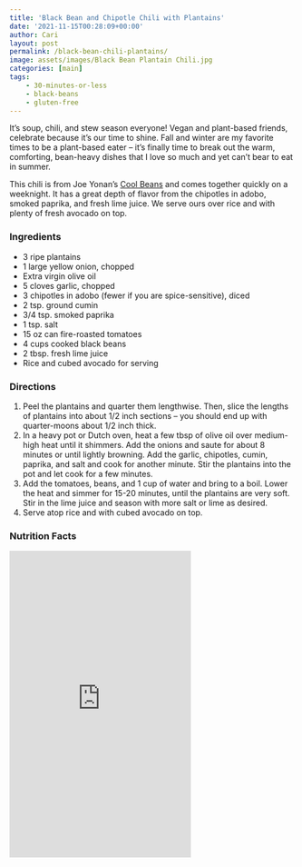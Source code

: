 ```yaml
---
title: 'Black Bean and Chipotle Chili with Plantains'
date: '2021-11-15T00:28:09+00:00'
author: Cari
layout: post
permalink: /black-bean-chili-plantains/
image: assets/images/Black Bean Plantain Chili.jpg
categories: [main]
tags:
    - 30-minutes-or-less
    - black-beans
    - gluten-free
---
```


It’s soup, chili, and stew season everyone! Vegan and plant-based friends, celebrate because it’s our time to shine. Fall and winter are my favorite times to be a plant-based eater – it’s finally time to break out the warm, comforting, bean-heavy dishes that I love so much and yet can’t bear to eat in summer.

This chili is from Joe Yonan’s [Cool Beans](https://www.joeyonan.com/my-books/) and comes together quickly on a weeknight. It has a great depth of flavor from the chipotles in adobo, smoked paprika, and fresh lime juice. We serve ours over rice and with plenty of fresh avocado on top.

<h3> Ingredients </h3>

- 3 ripe plantains
- 1 large yellow onion, chopped
- Extra virgin olive oil
- 5 cloves garlic, chopped
- 3 chipotles in adobo (fewer if you are spice-sensitive), diced
- 2 tsp. ground cumin
- 3/4 tsp. smoked paprika
- 1 tsp. salt
- 15 oz can fire-roasted tomatoes
- 4 cups cooked black beans
- 2 tbsp. fresh lime juice
- Rice and cubed avocado for serving

<h3> Directions </h3>

1. Peel the plantains and quarter them lengthwise. Then, slice the lengths of plantains into about 1/2 inch sections – you should end up with quarter-moons about 1/2 inch thick.
2. In a heavy pot or Dutch oven, heat a few tbsp of olive oil over medium-high heat until it shimmers. Add the onions and saute for about 8 minutes or until lightly browning. Add the garlic, chipotles, cumin, paprika, and salt and cook for another minute. Stir the plantains into the pot and let cook for a few minutes.
3. Add the tomatoes, beans, and 1 cup of water and bring to a boil. Lower the heat and simmer for 15-20 minutes, until the plantains are very soft. Stir in the lime juice and season with more salt or lime as desired.
4. Serve atop rice and with cubed avocado on top.

<h3> Nutrition Facts </h3>

<iframe title="CRONOMETER.com" width="320" height="540" src="https://cronometer.com/facts.html?food=30417783&measure=83148644&labelType=AMERICAN_2016" frameborder="0"></iframe>
